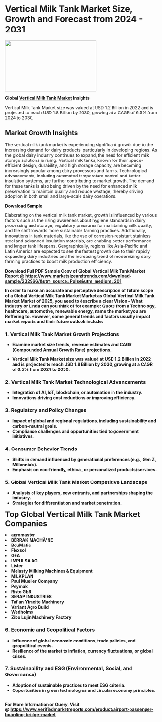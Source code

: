 <H1>Vertical Milk Tank Market Size, Growth and Forecast from 2024 - 2031</H1><img class="aligncenter size-medium wp-image-584254" src="https://thirdeyenews.in/wp-content/uploads/2024/09/Global-Market-Research-300x168.jpeg" alt="" width="300" height="168" /><p><strong>Global&nbsp;<a href="https://www.marketsizeandtrends.com/download-sample/232966/&amp;utm_source=Pulse&amp;utm_medium=201">Vertical Milk Tank Market</a> Insights</strong></p><p>Vertical Milk Tank Market size was valued at USD 1.2 Billion in 2022 and is projected to reach USD 1.8 Billion by 2030, growing at a CAGR of 6.5% from 2024 to 2030.</p><p><h2>Market Growth Insights</h2> <p>The vertical milk tank market is experiencing significant growth due to the increasing demand for dairy products, particularly in developing regions. As the global dairy industry continues to expand, the need for efficient milk storage solutions is rising. Vertical milk tanks, known for their space-efficient design, durability, and high storage capacity, are becoming increasingly popular among dairy processors and farms. Technological advancements, including automated temperature control and better insulation systems, are further contributing to market growth. The demand for these tanks is also being driven by the need for enhanced milk preservation to maintain quality and reduce wastage, thereby driving adoption in both small and large-scale dairy operations.</p> <p><strong>Download Sample</strong></p> <p>Elaborating on the vertical milk tank market, growth is influenced by various factors such as the rising awareness about hygiene standards in dairy processing and storage, regulatory pressures for maintaining milk quality, and the shift towards more sustainable farming practices. Additionally, innovations in tank materials, like the use of corrosion-resistant stainless steel and advanced insulation materials, are enabling better performance and longer tank lifespans. Geographically, regions like Asia-Pacific and Latin America are expected to see the fastest growth due to their rapidly expanding dairy industries and the increasing trend of modernizing dairy farming practices to boost milk production efficiency.</p> <p><strong></p><p><span class=""><strong>Download Full PDF Sample Copy of Global Vertical Milk Tank Market Report</strong> @ <a href="https://www.marketsizeandtrends.com/download-sample/232966/&amp;utm_source=Pulse&amp;utm_medium=201" target="_blank">https://www.marketsizeandtrends.com/download-sample/232966/&amp;utm_source=Pulse&amp;utm_medium=201</a></span></p><p>In order to make an accurate and perceptive description of future scope of a Global&nbsp;Vertical Milk Tank Market Market as Global&nbsp;Vertical Milk Tank Market Market of 2025, you need to describe a clear Vision &ndash; What Industry or Linda can you think of for example: Quote from a Technology, healthcare, automotive, renewable energy, name the market you are Reffering to. However, some general trends and factors usually impact market reports and their future outlook include:</p><h3>1.&nbsp;<strong>Vertical Milk Tank Market Growth Projections</strong></h3><ul><li>Examine market size trends, revenue estimates and CAGR (Compounded Annual Growth Rate) projections.</li><li><p>Vertical Milk Tank Market size was valued at USD 1.2 Billion in 2022 and is projected to reach USD 1.8 Billion by 2030, growing at a CAGR of 6.5% from 2024 to 2030.</p></li></ul><h3>2.&nbsp;<strong>Vertical Milk Tank Market Technological Advancements</strong></h3><ul><li>Integration of AI, IoT, blockchain, or automation in the industry.</li><li>Innovations driving cost reductions or improving efficiency.</li></ul><h3>3.&nbsp;<strong>Regulatory and Policy Changes</strong></h3><ul><li>Impact of global and regional regulations, including sustainability and carbon-neutral goals.</li><li>Compliance challenges and opportunities tied to government initiatives.</li></ul><h3>4.&nbsp;<strong>Consumer Behavior Trends</strong></h3><ul><li>Shifts in demand influenced by generational preferences (e.g., Gen Z, Millennials).</li><li>Emphasis on eco-friendly, ethical, or personalized products/services.</li></ul><h3>5.&nbsp;<strong>Global Vertical Milk Tank Market Competitive Landscape</strong></h3><ul><li>Analysis of key players, new entrants, and partnerships shaping the industry.</li><li>Strategies for differentiation and market penetration.</li></ul><p data-pm-slice="1 1 []"><span style="color: inherit; font-family: inherit; font-size: 25px;">Top Global Vertical Milk Tank Market Companies</span></p><div class="" data-test-id=""><p><li>agromaster</li><li> BERRAK MACHÄ°NE</li><li> BouMatic</li><li> Flexsol</li><li> GEA</li><li> IMPULSA AG</li><li> Lister</li><li> Melasty Milking Machines & Equipment</li><li> MILKPLAN</li><li> Paul Mueller Company</li><li> Peymak</li><li> Risto GbR</li><li> SERAP INDUSTRIES</li><li> Tai'an Yimeite Machinery</li><li> Variant Agro Build</li><li> Wedholms</li><li> Zibo Lujin Machinery Factory</li></p></div><h3>6.&nbsp;<strong>Economic and Geopolitical Factors</strong></h3><ul><li>Influence of global economic conditions, trade policies, and geopolitical events.</li><li>Resilience of the market to inflation, currency fluctuations, or global crises.</li></ul><h3>7.&nbsp;<strong>Sustainability and ESG (Environmental, Social, and Governance)</strong></h3><ul><li>Adoption of sustainable practices to meet ESG criteria.</li><li>Opportunities in green technologies and circular economy principles.</li></ul><h2><strong style="font-size: 14px;">For More Information or Query, Visit @&nbsp;</strong><a style="background-color: #ffffff; font-size: 14px;" href="https://www.marketsizeandtrends.com/report/vertical-milk-tank-market/" target="_blank">https://www.verifiedmarketreports.com/product/airport-passenger-boarding-bridge-market</a></h2>
